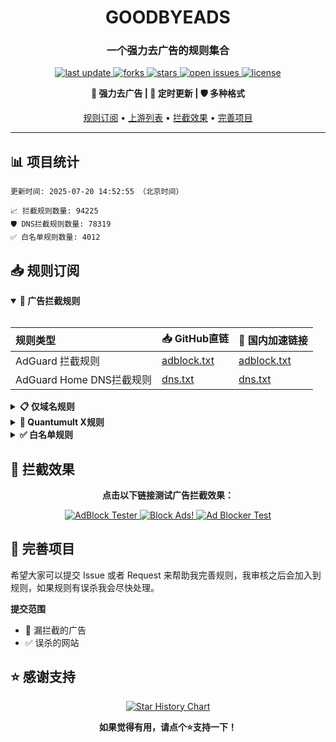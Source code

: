 <div align="center">
<h1 align="center">GOODBYEADS</h1>
<h3 align="center">一个强力去广告的规则集合</h3>

<p align="center">
  <a href="https://github.com/045200/GOODBYEADS">
    <img src="https://img.shields.io/github/last-commit/045200/GOODBYEADS?style=flat-square&color=blue" alt="last update" />
  </a>
  <a href="https://github.com/045200/GOODBYEADS">
    <img src="https://img.shields.io/github/forks/045200/GOODBYEADS?style=flat-square&color=brightgreen" alt="forks" />
  </a>
  <a href="https://github.com/045200/GOODBYEADS">
    <img src="https://img.shields.io/github/stars/045200/GOODBYEADS?style=flat-square&color=yellow" alt="stars" />
  </a>
  <a href="https://github.com/045200/GOODBYEADS/issues/">
    <img src="https://img.shields.io/github/issues/045200/GOODBYEADS?style=flat-square&color=red" alt="open issues" />
  </a>
  <a href="https://github.com/045200/GOODBYEADS">
    <img src="https://img.shields.io/github/license/045200/GOODBYEADS?style=flat-square&color=9cf" alt="license" />
  </a>
</p>

<p align="center">
  <b>🚫 强力去广告 | 🔄 定时更新 | 🛡️ 多种格式</b>
</p>

<p align="center">
  <a href="#-规则订阅">规则订阅</a> •
  <a href="#-上游列表">上游列表</a> •
  <a href="#-拦截效果">拦截效果</a> •
  <a href="#-完善项目">完善项目</a>
</p>

---

</div>

## 📊 项目统计

```
更新时间: 2025-07-20 14:52:55 （北京时间）

📈 拦截规则数量: 94225
🛡️ DNS拦截规则数量: 78319
✅ 白名单规则数量: 4012
```

## 📥 规则订阅

<details open>
<summary><b>🚫 广告拦截规则</b></summary>
<br>

| 规则类型 | 📥 GitHub直链 | 🚀 国内加速链接 |
| :---- | :---- | :---- |
| AdGuard 拦截规则 | [adblock.txt](https://raw.githubusercontent.com/045200/GOODBYEADS/master/data/rules/adblock.txt) | [adblock.txt](https://ghfast.top/raw.githubusercontent.com/045200/GOODBYEADS/master/data/rules/adblock.txt) |
| AdGuard Home DNS拦截规则 | [dns.txt](https://raw.githubusercontent.com/045200/GOODBYEADS/master/data/rules/dns.txt) | [dns.txt](https://ghfast.top/raw.githubusercontent.com/045200/GOODBYEADS/master/data/rules/dns.txt) |

</details>

<details>
<summary><b>📋 仅域名规则</b></summary>
<br>

| 规则类型 | 📥 GitHub直链 | 🚀 国内加速链接 |
| :---- | :---- | :---- |
| 黑名单域名列表 | [ad-domain.txt](https://raw.githubusercontent.com/045200/GOODBYEADS/master/data/rules/ad-domain.txt) | [ad-domain.txt](https://ghfast.top/raw.githubusercontent.com/045200/GOODBYEADS/master/data/rules/ad-domain.txt) |

</details>

<details>
<summary><b>📱 Quantumult X规则</b></summary>
<br>

| 规则类型 | 📥 GitHub直链 | 🚀 国内加速链接 |
| :---- | :---- | :---- |
| Quantumult X规则 | [qx.list](https://raw.githubusercontent.com/045200/GOODBYEADS/master/data/rules/qx.list) | [qx.list](https://ghfast.top/raw.githubusercontent.com/045200/GOODBYEADS/master/data/rules/qx.list) |

</details>

<details>
<summary><b>✅ 白名单规则</b></summary>
<br>

| 规则类型 | 📥 GitHub直链 | 🚀 国内加速链接 |
| :---- | :---- | :---- |
| 白名单规则 | [allow.txt](https://raw.githubusercontent.com/045200/GOODBYEADS/master/data/rules/allow.txt) | [allow.txt](https://ghfast.top/raw.githubusercontent.com/045200/GOODBYEADS/master/data/rules/allow.txt) |
</details>

## 🚫 拦截效果

<div align="center">
  <p><b>点击以下链接测试广告拦截效果：</b></p>
  
  <a href="https://adblock-tester.com">
    <img src="https://img.shields.io/badge/AdBlock%20Tester-测试链接-blue?style=for-the-badge" alt="AdBlock Tester"/>
  </a>
  
  <a href="https://blockads.fivefilters.org/">
    <img src="https://img.shields.io/badge/Block%20Ads!-测试链接-green?style=for-the-badge" alt="Block Ads!"/>
  </a>
  
  <a href="https://adblock.turtlecute.org/">
    <img src="https://img.shields.io/badge/Ad%20Blocker%20Test-测试链接-orange?style=for-the-badge" alt="Ad Blocker Test"/>
  </a>
</div>

## 💬 完善项目

希望大家可以提交 Issue 或者 Request 来帮助我完善规则，我审核之后会加入到规则，如果规则有误杀我会尽快处理。

**提交范围**

- 🚫 漏拦截的广告
- ✅ 误杀的网站

## ⭐ 感谢支持

<p align='center'>
  <a href="https://github.com/8680/GOODBYEADS/stargazers">
    <img src="https://api.star-history.com/svg?repos=8680/GOODBYEADS&type=Date" alt="Star History Chart">
  </a>
</p>

<div align="center">
  <b>如果觉得有用，请点个⭐支持一下！</b>
</div>
